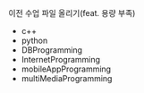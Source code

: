 이전 수업 파일 올리기(feat. 용량 부족)

- c++
- python
- DBProgramming
- InternetProgramming
- mobileAppProgramming
- multiMediaProgramming
